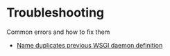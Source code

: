 # Troubleshooting

Common errors and how to fix them
- [Name duplicates previous WSGI daemon definition](https://stackoverflow.com/questions/39317200/name-duplicates-previous-wsgi-daemon-definition)